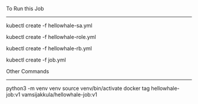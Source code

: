 To Run this Job 
****************
kubectl create -f hellowhale-sa.yml 

kubectl create -f hellowhale-role.yml

kubectl create -f hellowhale-rb.yml

kubectl create -f job.yml

Other Commands
*****************
python3 -m venv venv
source venv/bin/activate
docker tag hellowhale-job:v1 vamsijakkula/hellowhale-job:v1
